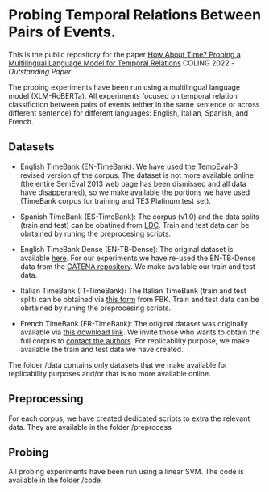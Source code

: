 # Probing Temporal Relations Between Pairs of Events.

This is the public repository for the paper [How About Time? Probing a Multilingual Language Model for Temporal Relations](https://aclanthology.org/2022.coling-1.283.pdf) COLING 2022 - *Outstanding Paper*

The probing experiments have been run using a multilingual language model (XLM-RoBERTa). All experiments focused on temporal relation classifiction between pairs of events (either in the same sentence or across different sentence) for different languages: English, Italian, Spanish, and French. 


## Datasets

- English TimeBank (EN-TimeBank): We have used the TempEval-3 revised version of the corpus. The dataset is not more available online (the entire SemEval 2013 web page has been dismissed and all data have disapperared), so we make available the portions we have used (TimeBank corpus for training and TE3 Platinum test set).

- Spanish TimeBank (ES-TimeBank): The corpus (v1.0) and the data splits (train and test) can be obatined from [LDC](https://catalog.ldc.upenn.edu/LDC2012T12). Train and test data can be obrtained by runing the preprocesing scripts.

- English TimeBank Dense (EN-TB-Dense): The original dataset is available [here](). For our experiments we have re-used the EN-TB-Dense data from the [CATENA repository](https://github.com/paramitamirza/CATENA/blob/master/data/TimebankDense.TLINK.txt). We make available our train and test data.

- Italian TimeBank (IT-TimeBank): The Italian TimeBank (train and test split) can be obtained via [this form](https://hltdistributor.fbk.eu/index.php) from FBK. Train and test data can be obrtained by runing the preprocesing scripts.

- French TimeBank (FR-TimeBank): The original dataset was originally available via [this download link](https://gforge.inria.fr/projects/fr-timebank/). We invite those who wants to obtain the full corpus to [contact the authors](https://hal.inria.fr/inria-00606631/fr/). For replicability purpose, we make available the train and test data we have created.

The folder /data contains only datasets that we make available for replicability purposes and/or that is no more available online.

## Preprocessing

For each corpus, we have created dedicated scripts to extra the relevant data. They are available in the folder /preprocess 

## Probing

All probing experiments have been run using a linear SVM. The code is available in the folder /code

